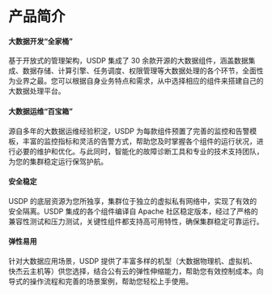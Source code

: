 # 产品简介

#### **大数据开发“全家桶”**

基于开放式的管理架构，USDP 集成了 30 余款开源的大数据组件，涵盖数据集成、数据存储、计算引擎、任务调度、权限管理等大数据处理的各个环节，全面性为业界之最。您可以根据自身业务特点和需求，从中选择相应的组件来搭建自己的大数据处理平台。

#### **大数据运维“百宝箱”**

源自多年的大数据运维经验积淀，USDP 为每款组件预置了完善的监控和告警模板，丰富的监控指标和灵活的告警方式，帮助您及时掌握各个组件的运行状况，进行必要的维护和优化。与此同时，智能化的故障诊断工具和专业的技术支持团队，为您的集群稳定运行保驾护航。

#### **安全稳定**

USDP 的底层资源为您所独享，集群位于独立的虚拟私有网络中，实现了有效的安全隔离。USDP 集成的各个组件编译自 Apache 社区稳定版本，经过了严格的兼容性测试和压力测试，关键性组件都支持高可用特性，确保集群稳定可靠运行。

#### **弹性易用**

针对大数据应用场景，USDP 提供了丰富多样的机型（大数据物理机、虚拟机、快杰云主机等）供您选择，结合公有云的弹性伸缩能力，帮助您有效控制成本。向导式的操作流程和完善的场景案例，帮助您轻松上手使用。
